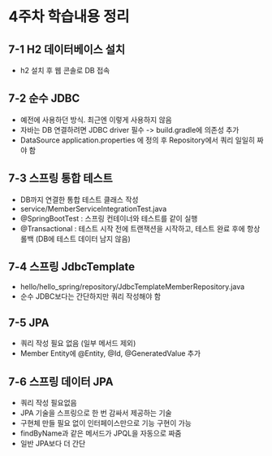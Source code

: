 # 4주차 학습내용 정리
## 7-1 H2 데이터베이스 설치
- h2 설치 후 웹 콘솔로 DB 접속

## 7-2 순수 JDBC
- 예전에 사용하던 방식. 최근엔 이렇게 사용하지 않음
- 자바는 DB 연결하려면 JDBC driver 필수 -> build.gradle에 의존성 추가
- DataSource application.properties 에 정의 후 Repository에서 쿼리 일일히 짜야 함

## 7-3 스프링 통합 테스트
- DB까지 연결한 통합 테스트 클래스 작성
- service/MemberServiceIntegrationTest.java
- @SpringBootTest : 스프링 컨테이너와 테스트를 같이 실행
- @Transactional : 테스트 시작 전에 트랜잭션을 시작하고, 테스트 완료 후에 항상 롤백 (DB에 테스트 데이터 남지 않음)

## 7-4 스프링 JdbcTemplate
- hello/hello_spring/repository/JdbcTemplateMemberRepository.java
- 순수 JDBC보다는 간단하지만 쿼리 작성해야 함

## 7-5 JPA
- 쿼리 작성 필요 없음 (일부 메서드 제외)
- Member Entity에 @Entity, @Id, @GeneratedValue 추가

## 7-6 스프링 데이터 JPA
- 쿼리 작성 필요없음
- JPA 기술을 스프링으로 한 번 감싸서 제공하는 기술
- 구현체 만들 필요 없이 인터페이스만으로 기능 구현이 가능
- findByName과 같은 메서드가 JPQL을 자동으로 짜줌
- 일반 JPA보다 더 간단

